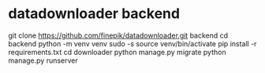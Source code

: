 # datadownloader backend

git clone https://github.com/finepik/datadownloader.git backend
cd backend
python -m venv venv
sudo -s
source venv/bin/activate
pip install -r requirements.txt
cd downloader
python manage.py migrate
python manage.py runserver